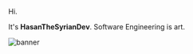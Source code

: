 Hi.

It's **HasanTheSyrianDev**. Software Engineering is art.

![banner](https://cdn.discordapp.com/attachments/769627913862774815/842163463409238016/Background.png)
